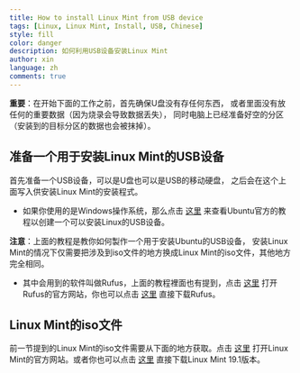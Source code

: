 ```yaml
---
title: How to install Linux Mint from USB device
tags: [Linux, Linux Mint, Install, USB, Chinese]
style: fill
color: danger
description: 如何利用USB设备安装Linux Mint
author: xin
language: zh
comments: true
---
```


**重要**：在开始下面的工作之前，首先确保U盘没有存任何东西，
或者里面没有放任何的重要数据（因为烧录会导致数据丢失），
同时电脑上已经准备好空的分区（安装到的目标分区的数据也会被抹掉）。

## 准备一个用于安装Linux Mint的USB设备

首先准备一个USB设备，可以是U盘也可以是USB的移动硬盘，
之后会在这个上面写入供安装Linux Mint的安装程式。

* 如果你使用的是Windows操作系统，那么点击
[这里](https://tutorials.ubuntu.com/tutorial/tutorial-create-a-usb-stick-on-windows#0)
来查看Ubuntu官方的教程以创建一个可以安装Linux的USB设备。

**注意**：上面的教程是教你如何製作一个用于安装Ubuntu的USB设备，
安装Linux Mint的情况下仅需要把涉及到iso文件的地方换成Linux Mint的iso文件，其他地方完全相同。

* 其中会用到的软件叫做Rufus，上面的教程裡面也有提到，点击
[这里](https://rufus.akeo.ie/)
打开Rufus的官方网站，你也可以点击
[这里](https://github.com/pbatard/rufus/releases/download/v3.5/rufus-3.5.exe)
直接下载Rufus。

## Linux Mint的iso文件

前一节提到的Linux Mint的iso文件需要从下面的地方获取。点击
[这里](https://linuxmint.com/)
打开Linux Mint的官方网站。或者你也可以点击
[这里](http://mirrors.evowise.com/linuxmint/stable/19.1/linuxmint-19.1-cinnamon-64bit.iso)
直接下载Linux Mint 19.1版本。
